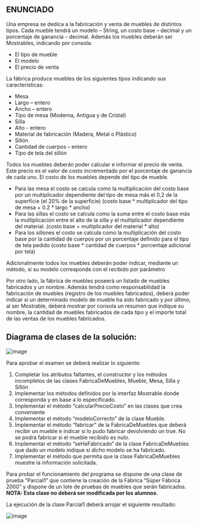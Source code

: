 ## ENUNCIADO


Una empresa se dedica a la fabricación y venta de muebles de distintos tipos. Cada mueble tendrá un modelo – String, un costo base – decimal y un porcentaje de ganancia – decimal. Además los muebles deberán ser Mostrables, indicando por consola:
- El tipo de mueble
- El modelo
- El precio de venta


La fábrica produce muebles de los siguientes tipos indicando sus características:
- Mesa
- Largo – entero
- Ancho – entero
- Tipo de mesa (Moderna, Antigua y de Cristal)
- Silla
- Alto - entero
- Material de fabricación (Madera, Metal o Plástico)
- Sillón
- Cantidad de cuerpos – entero
- Tipo de tela del sillón

Todos los muebles deberán poder calcular e informar el precio de venta. Este precio es el valor de costo incrementado por el porcentaje de ganancia de cada uno.
El costo de los muebles depende del tipo de mueble. 
- Para las mesa el costo se calcula como la multiplicación del costo base por un multiplicador dependiente del tipo de mesa más el 0,2 de la superficie (el 20% de la superficie) (costo base * multiplicador del tipo de mesa + 0.2 * largo * ancho)
- Para las sillas el costo se calcula como la suma entre el costo base más la multiplicación entre el alto de la silla y el multiplicador dependiente del material. (costo base + multiplicador del material * alto)
- Para los sillones el costo se calcula como la multiplicación del costo base por la cantidad de cuerpos por un porcentaje definido para el tipo de tela pedido (costo base * cantidad de cuerpos * porcentaje adicional por tela)


Adicionalmente todos los muebles deberán poder indicar, mediante un método, si su modelo corresponde con el recibido por parámetro


Por otro lado, la fábrica de muebles poseerá un listado de muebles fabricados y un nombre. Además tendrá como responsabilidad la fabricación de muebles (registro de los muebles fabricados), deberá poder indicar si un determinado modelo de mueble ha sido fabricado y por último, al ser Mostrable, deberá mostrar por consola un resumen que indique su nombre, la cantidad de muebles fabricados de cada tipo y el importe total de las ventas de los muebles fabricados.


## Diagrama de clases de la solución:

![image](https://user-images.githubusercontent.com/66759199/213953335-21b17017-caab-446c-995a-2c6e16289538.png)



Para aprobar el examen se deberá realizar lo siguiente:
1. Completar los atributos faltantes, el constructor y los métodos incompletos de las clases FabricaDeMuebles, Mueble, Mesa, Silla y Sillón
2. Implementar los métodos definidos por la interfaz Mostrable donde corresponda y en base a lo especificado.
3. Implementar el método “calcularPrecioCosto” en las clases que crea conveniente
4. Implementar el método “modeloCorrecto” de la clase Mueble.
5. Implementar el método “fabricar” de la FabricaDeMuebles que deberá recibir un mueble e indicar si lo pudo fabricar devolviendo un true. No se podrá fabricar si el mueble recibido es nulo.
6. Implementar el método “seHaFabricado” de la clase FabricaDeMuebles que dado un modelo indique si dicho modelo se ha fabricado.
7. Implementar el método que permita que la clase FabricaDeMuebles muestre la información solicitada.


Para probar el funcionamiento del programa se dispone de una clase de prueba “Parcial1” que contiene la creación de la Fábrica “Súper Fábrica 2000” y dispone de un lote de pruebas de muebles que serán fabricados.
**NOTA: Esta clase no deberá ser modificada por los alumnos.**


La ejecución de la clase Parcial1 deberá arrojar el siguiente resultado:


![image](https://user-images.githubusercontent.com/66759199/213953375-4a6f0322-4f2c-4920-8cfc-beedb88eda33.png)


